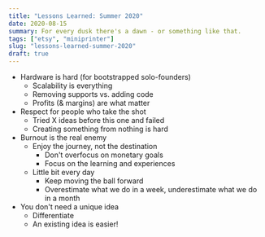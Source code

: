 ```yaml
---
title: "Lessons Learned: Summer 2020"
date: 2020-08-15
summary: For every dusk there's a dawn - or something like that.
tags: ["etsy", "miniprinter"]
slug: "lessons-learned-summer-2020"
draft: true
---
```


- Hardware is hard (for bootstrapped solo-founders)
	- Scalability is everything
	- Removing supports vs. adding code
	- Profits (& margins) are what matter
- Respect for people who take the shot
	- Tried X ideas before this one and failed
	- Creating something from nothing is hard
- Burnout is the real enemy
	- Enjoy the journey, not the destination
		- Don't overfocus on monetary goals
		- Focus on the learning and experiences
	- Little bit every day
		- Keep moving the ball forward
		- Overestimate what we do in a week, underestimate what we do in a month
- You don't need a unique idea
	- Differentiate
	- An existing idea is easier!
